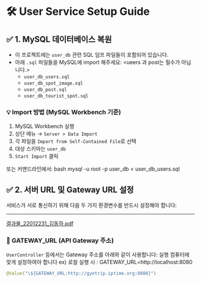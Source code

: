 # 🛠️ User Service Setup Guide

## ✅ 1. MySQL 데이터베이스 복원

- 이 프로젝트에는 `user_db` 관련 SQL 덤프 파일들이 포함되어 있습니다.
- 아래 `.sql` 파일들을 MySQL에 import 해주세요: <ueers 과 post는 필수가 아닙니다.>
  - `user_db_users.sql`
  - `user_db_spot_image.sql`
  - `user_db_post.sql`
  - `user_db_tourist_spot.sql`

### 💡 Import 방법 (MySQL Workbench 기준)
1. MySQL Workbench 실행
2. 상단 메뉴 → `Server > Data Import`
3. 각 파일을 `Import from Self-Contained File`로 선택
4. 대상 스키마는 `user_db`
5. `Start Import` 클릭

또는 커맨드라인에서:
bash
mysql -u root -p user_db < user_db_users.sql

## ✅ 2. 서버 URL 및 Gateway URL 설정

서비스가 서로 통신하기 위해 다음 두 가지 환경변수를 반드시 설정해야 합니다:

---
[결과물_22012231_김동하.pdf](https://github.com/user-attachments/files/21539722/_22012231_.pdf)

### 🔗 GATEWAY_URL (API Gateway 주소)

`UserController` 등에서는 Gateway 주소를 아래와 같이 사용합니다:
실행 컴퓨터에 맞게 설정하여야 합니다 
ex)  로컬 실행 시 : GATEWAY_URL=http://localhost:8080
```kotlin 
@Value("\${GATEWAY_URL:http://gyetrip.iptime.org:8080}")
